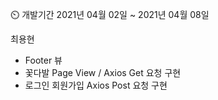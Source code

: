⏲️ 개발기간
2021년 04월 02일 ~ 2021년 04월 08일

 최용현

-  Footer 뷰 
-  꽃다발 Page View / Axios Get 요청 구현
-  로그인 회원가입 Axios Post 요청 구현
